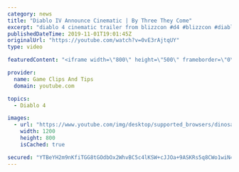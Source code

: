 ```yaml
---
category: news
title: "Diablo IV Announce Cinematic | By Three They Come"
excerpt: "diablo 4 cinematic trailer from blizzcon #d4 #blizzcon #diablo."
publishedDateTime: 2019-11-01T19:01:45Z
originalUrl: "https://youtube.com/watch?v=0vE3rAjtqUY"
type: video

featuredContent: "<iframe width=\"800\" height=\"500\" frameborder=\"0\" src=\"https://www.youtube.com/embed/0vE3rAjtqUY\" allow=\"accelerometer; autoplay; encrypted-media; gyroscope; picture-in-picture\" allowfullscreen></iframe>"

provider:
  name: Game Clips And Tips
  domain: youtube.com

topics:
  - Diablo 4

images:
  - url: "https://www.youtube.com/img/desktop/supported_browsers/dinosaur.png"
    width: 1200
    height: 800
    isCached: true

secured: "YTBeYH2m9nKfiTGG8tGOdbOx2WhvBC5c4lKSW+cJJOa+9ASKRs5q8CWo1wiN4nlSCE8ajc5gaR3p+e1zLNEem0o5bXHUSNo94zWy58weBvxXUEw5Sh/DVUbKYCMI4J7o62GPgMPPgZcxxL4CttXzbfaGftvvDXKNYjNa6gz93mV8EWOdCr9cmKPyPRX9LtIW8pINQMFTGxW1CtS7R5PAkcJe9aFkZG4gU1/DaqSIKS3etLQrqxR1eI2l7SsDxRvqIQ00ZeL1KkgCmmYIA4lJ0+3X1Dewx/kpHDPxdXFJaAFFeEHjRSusWDskq82qOo2xYt4/QrKpCUxS/4Q+rJQWLpVSHSnokPQluNdlaUY8+tth43GHO0ykSYbRm2epwi1EIBP0fA3K5QubeNMcIBjgKw==;SCeeKKg3Q/cLjP/GEe9Jww=="
---
```



